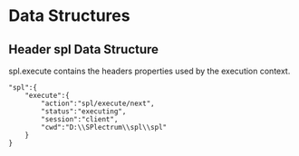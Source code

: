 # Data Structures

## Header spl Data Structure

spl.execute contains the headers properties used by the execution context.

```
"spl":{
    "execute":{
        "action":"spl/execute/next",
        "status":"executing",
        "session":"client",
        "cwd":"D:\\SPlectrum\\spl\\spl"
    }
}
```